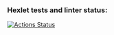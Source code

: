 ### Hexlet tests and linter status:
[![Actions Status](https://github.com/Vladislavdes/python-project-49/actions/workflows/hexlet-check.yml/badge.svg)](https://github.com/Vladislavdes/python-project-49/actions)
